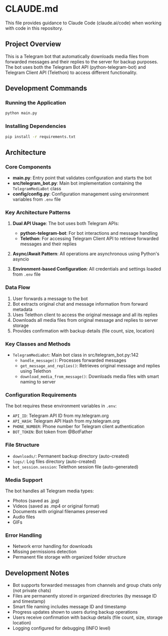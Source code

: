 # CLAUDE.md

This file provides guidance to Claude Code (claude.ai/code) when working with code in this repository.

## Project Overview

This is a Telegram bot that automatically downloads media files from forwarded messages and their replies to the server for backup purposes. The bot uses both the Telegram Bot API (python-telegram-bot) and Telegram Client API (Telethon) to access different functionality.

## Development Commands

### Running the Application

```bash
python main.py
```

### Installing Dependencies

```bash
pip install -r requirements.txt
```

## Architecture

### Core Components

- **main.py**: Entry point that validates configuration and starts the bot
- **src/telegram_bot.py**: Main bot implementation containing the `TelegramMediaBot` class
- **config/config.py**: Configuration management using environment variables from `.env` file

### Key Architecture Patterns

1. **Dual API Usage**: The bot uses both Telegram APIs:
   - **python-telegram-bot**: For bot interactions and message handling
   - **Telethon**: For accessing Telegram Client API to retrieve forwarded messages and their replies

2. **Async/Await Pattern**: All operations are asynchronous using Python's asyncio

3. **Environment-based Configuration**: All credentials and settings loaded from `.env` file

### Data Flow

1. User forwards a message to the bot
2. Bot extracts original chat and message information from forward metadata
3. Uses Telethon client to access the original message and all its replies
4. Downloads all media files from original message and replies to server storage
5. Provides confirmation with backup details (file count, size, location)

### Key Classes and Methods

- `TelegramMediaBot`: Main bot class in src/telegram_bot.py:142
  - `handle_message()`: Processes forwarded messages
  - `get_message_and_replies()`: Retrieves original message and replies using Telethon
  - `download_media_from_message()`: Downloads media files with smart naming to server

### Configuration Requirements

The bot requires these environment variables in `.env`:

- `API_ID`: Telegram API ID from my.telegram.org
- `API_HASH`: Telegram API Hash from my.telegram.org  
- `PHONE_NUMBER`: Phone number for Telegram client authentication
- `BOT_TOKEN`: Bot token from @BotFather

### File Structure

- `downloads/`: Permanent backup directory (auto-created)
- `logs/`: Log files directory (auto-created)
- `bot_session.session`: Telethon session file (auto-generated)

### Media Support

The bot handles all Telegram media types:

- Photos (saved as .jpg)
- Videos (saved as .mp4 or original format)
- Documents with original filenames preserved
- Audio files
- GIFs

### Error Handling

- Network error handling for downloads
- Missing permissions detection
- Permanent file storage with organized folder structure

## Development Notes

- Bot supports forwarded messages from channels and group chats only (not private chats)
- Files are permanently stored in organized directories (by message ID and timestamp)
- Smart file naming includes message ID and timestamp
- Progress updates shown to users during backup operations
- Users receive confirmation with backup details (file count, size, storage location)
- Logging configured for debugging (INFO level)
